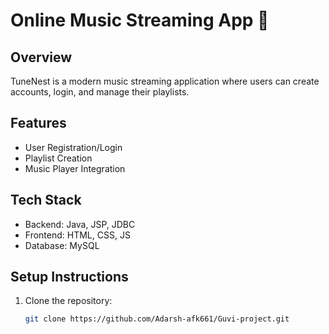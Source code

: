 # Online Music Streaming App 🎵

## Overview
TuneNest is a modern music streaming application where users can create accounts, login, and manage their playlists.

## Features
- User Registration/Login
- Playlist Creation
- Music Player Integration

## Tech Stack
- Backend: Java, JSP, JDBC
- Frontend: HTML, CSS, JS
- Database: MySQL
## Setup Instructions
1. Clone the repository:
   ```bash
   git clone https://github.com/Adarsh-afk661/Guvi-project.git
